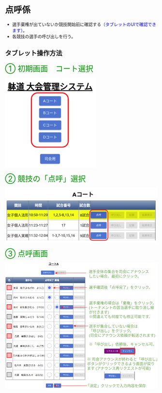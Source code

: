 # 点呼係

- 選手棄権が出ていないか競技開始前に確認する<span style="color:blue">（タブレットのUIで確認できます）</span>。
- 各競技の選手の呼び出しを行う。

## タブレット操作方法

<div style="color:#009900; font-size:25px">① 初期画面　コート選択</div>
<p><img src="../images/admin_initial_page.png" width="300" /></p>

<div style="color:#009900; font-size:25px">② 競技の「点呼」選択</div>
<p><img src="../images/block_view_for_check_players.png" width="900" /></p>

<div style="color:#009900; font-size:25px">③ 点呼画面</div>
<p><img src="../images/check_players_view.png" width="1000" /></p>
